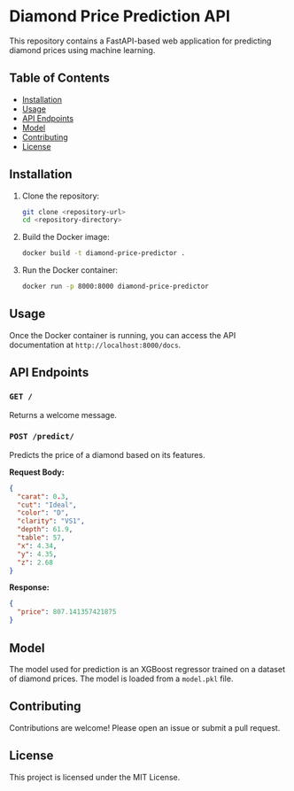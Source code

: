 # Diamond Price Prediction API

This repository contains a FastAPI-based web application for predicting diamond prices using machine learning.

## Table of Contents
- [Installation](#installation)
- [Usage](#usage)
- [API Endpoints](#api-endpoints)
- [Model](#model)
- [Contributing](#contributing)
- [License](#license)

## Installation

1. Clone the repository:
    ```sh
    git clone <repository-url>
    cd <repository-directory>
    ```

2. Build the Docker image:
    ```sh
    docker build -t diamond-price-predictor .
    ```

3. Run the Docker container:
    ```sh
    docker run -p 8000:8000 diamond-price-predictor
    ```

## Usage

Once the Docker container is running, you can access the API documentation at `http://localhost:8000/docs`.

## API Endpoints

### `GET /`

Returns a welcome message.

### `POST /predict/`

Predicts the price of a diamond based on its features.

**Request Body:**
```json
{
  "carat": 0.3,
  "cut": "Ideal",
  "color": "D",
  "clarity": "VS1",
  "depth": 61.9,
  "table": 57,
  "x": 4.34,
  "y": 4.35,
  "z": 2.68
}
```

**Response:**
```json
{
  "price": 807.141357421875
}
```

## Model

The model used for prediction is an XGBoost regressor trained on a dataset of diamond prices. The model is loaded from a `model.pkl` file.

## Contributing

Contributions are welcome! Please open an issue or submit a pull request.

## License

This project is licensed under the MIT License.